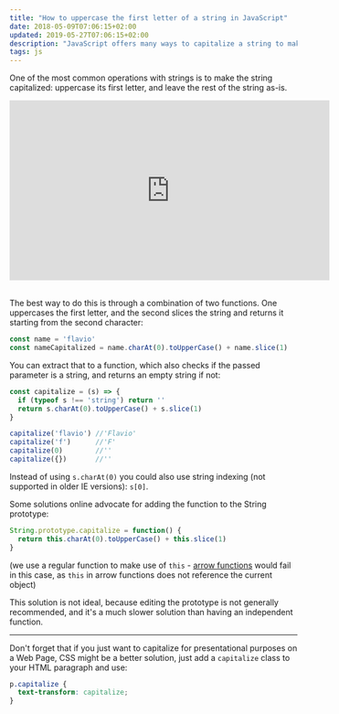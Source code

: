 ```yaml
---
title: "How to uppercase the first letter of a string in JavaScript"
date: 2018-05-09T07:06:15+02:00
updated: 2019-05-27T07:06:15+02:00
description: "JavaScript offers many ways to capitalize a string to make the first character uppercase. Learn the various ways, and also find out which one you should use, using plain JavaScript"
tags: js
---
```


One of the most common operations with strings is to make the string capitalized: uppercase its first letter, and leave the rest of the string as-is.

<div class="rwd-video">
<iframe width="560" height="315" src="https://www.youtube.com/embed/-pGqssugw6c" frameborder="0" allow="accelerometer; autoplay; encrypted-media; gyroscope; picture-in-picture" allowfullscreen></iframe>
</div>
<br>

The best way to do this is through a combination of two functions. One uppercases the first letter, and the second slices the string and returns it starting from the second character:

```js
const name = 'flavio'
const nameCapitalized = name.charAt(0).toUpperCase() + name.slice(1)
```

You can extract that to a function, which also checks if the passed parameter is a string, and returns an empty string if not:

```js
const capitalize = (s) => {
  if (typeof s !== 'string') return ''
  return s.charAt(0).toUpperCase() + s.slice(1)
}

capitalize('flavio') //'Flavio'
capitalize('f')      //'F'
capitalize(0)        //''
capitalize({})       //''
```

Instead of using `s.charAt(0)` you could also use string indexing (not supported in older IE versions): `s[0]`.

Some solutions online advocate for adding the function to the String prototype:

```js
String.prototype.capitalize = function() {
  return this.charAt(0).toUpperCase() + this.slice(1)
}
```

(we use a regular function to make use of `this` - [arrow functions](/javascript-arrow-functions/) would fail in this case, as `this` in arrow functions does not reference the current object)

This solution is not ideal, because editing the prototype is not generally recommended, and it's a much slower solution than having an independent function.

---

Don't forget that if you just want to capitalize for presentational purposes on a Web Page, CSS might be a better solution, just add a `capitalize` class to your HTML paragraph and use:

```css
p.capitalize {
  text-transform: capitalize;
}
```

